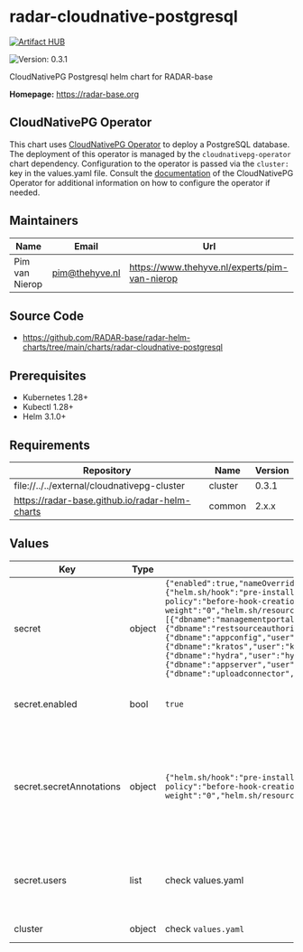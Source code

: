

# radar-cloudnative-postgresql
[![Artifact HUB](https://img.shields.io/endpoint?url=https://artifacthub.io/badge/repository/radar-cloudnative-postgresql)](https://artifacthub.io/packages/helm/radar-base/radar-cloudnative-postgresql)

![Version: 0.3.1](https://img.shields.io/badge/Version-0.3.1-informational?style=flat-square)

CloudNativePG Postgresql helm chart for RADAR-base

**Homepage:** <https://radar-base.org>

## CloudNativePG Operator

This chart uses [CloudNativePG Operator](https://cloudnative-pg.io/) to deploy a PostgreSQL database. The deployment of this operator is managed by the
`cloudnativepg-operator` chart dependency. Configuration to the operator is passed via the `cluster:` key in the values.yaml file.
Consult the [documentation](https://artifacthub.io/packages/helm/cloudnative-pg/cloudnative-pg) of the CloudNativePG Operator
for additional information on how to configure the operator if needed.

## Maintainers

| Name | Email | Url |
| ---- | ------ | --- |
| Pim van Nierop | <pim@thehyve.nl> | <https://www.thehyve.nl/experts/pim-van-nierop> |

## Source Code

* <https://github.com/RADAR-base/radar-helm-charts/tree/main/charts/radar-cloudnative-postgresql>

## Prerequisites
* Kubernetes 1.28+
* Kubectl 1.28+
* Helm 3.1.0+

## Requirements

| Repository | Name | Version |
|------------|------|---------|
| file://../../external/cloudnativepg-cluster | cluster | 0.3.1 |
| https://radar-base.github.io/radar-helm-charts | common | 2.x.x |

## Values

| Key | Type | Default | Description |
|-----|------|---------|-------------|
| secret | object | `{"enabled":true,"nameOverride":"","secretAnnotations":{"helm.sh/hook":"pre-install, pre-upgrade","helm.sh/hook-delete-policy":"before-hook-creation","helm.sh/hook-weight":"0","helm.sh/resource-policy":"keep"},"users":[{"dbname":"managementportal","user":"managementportal"},{"dbname":"restsourceauthorizer","user":"restsourceauthorizer"},{"dbname":"appconfig","user":"appconfig"},{"dbname":"kratos","user":"kratos"},{"dbname":"hydra","user":"hydra"},{"dbname":"appserver","user":"appserver"},{"dbname":"uploadconnector","user":"uploadconnector"}]}` | Values for creating the database user secretsl |
| secret.enabled | bool | `true` | Switch to false to prevent creating user secrets. |
| secret.secretAnnotations | object | `{"helm.sh/hook":"pre-install, pre-upgrade","helm.sh/hook-delete-policy":"before-hook-creation","helm.sh/hook-weight":"0","helm.sh/resource-policy":"keep"}` | Annotations to be added to secret. Annotations are added only when secret is being created. Existing secret will not be modified. |
| secret.users | list | check values.yaml | Random database password secrets will be created for these users. |
| cluster | object | check `values.yaml` | CloudNativePG configuration |

